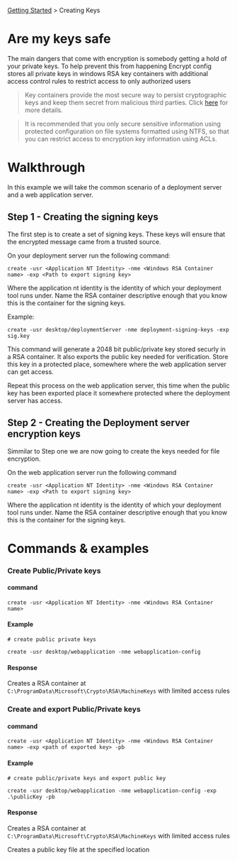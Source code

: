 [Getting Started](../README.MD) > Creating Keys

# Are my keys safe
The main dangers that come with encryption is somebody getting a hold of your private keys. To help prevent this from happening Encrypt config stores all private keys in windows RSA key containers with additional access control rules to restrict access to only authorized users

>Key containers provide the most secure way to persist cryptographic keys and keep them secret from malicious third parties. Click [here](https://msdn.microsoft.com/library/9a179f38-8fb7-4442-964c-fb7b9f39f5b9) for more details.

>It is recommended that you only secure sensitive information using protected configuration on file systems formatted using NTFS, so that you can restrict access to encryption key information using ACLs.

# Walkthrough
In this example we will take the common scenario of a deployment server and a web application server.

## Step 1 - Creating the signing keys
The first step is to create a set of signing keys. These keys will ensure that the encrypted message came from a trusted source.

On your deployment server run the following command:

`create -usr <Application NT Identity> -nme <Windows RSA Container name> -exp <Path to export signing key>`

Where the application nt identity is the identity of which your deployment tool runs under. Name the RSA container descriptive enough that you know this is the container for the signing keys. 

Example:
```
create -usr desktop/deploymentServer -nme deployment-signing-keys -exp sig.key
```

This command will generate a 2048 bit public/private key stored securly in a RSA container. It also exports the public key needed for verification. Store this key in a protected place, somewhere where the web application server can get access.

Repeat this process on the web application server, this time when the public key has been exported place it somewhere protected where the deployment server has access.

## Step 2 - Creating the Deployment server encryption keys

Simmilar to Step one we are now going to create the keys needed for file encryption.

On the web application server run the following command

`create -usr <Application NT Identity> -nme <Windows RSA Container name> -exp <Path to export signing key>`

Where the application nt identity is the identity of which your deployment tool runs under. Name the RSA container descriptive enough that you know this is the container for the signing keys. 

# Commands & examples

### Create Public/Private keys 

#### command

`create -usr <Application NT Identity> -nme <Windows RSA Container name>`

#### Example

```
# create public private keys

create -usr desktop/webapplication -nme webapplication-config
```

#### Response

Creates a RSA container at `C:\ProgramData\Microsoft\Crypto\RSA\MachineKeys` with limited access rules

### Create and export Public/Private keys

#### command

`create -usr <Application NT Identity> -nme <Windows RSA Container name> -exp <path of exported key> -pb`

#### Example

```
# create public/private keys and export public key

create -usr desktop/webapplication -nme webapplication-config -exp .\publicKey -pb
```

#### Response

Creates a RSA container at `C:\ProgramData\Microsoft\Crypto\RSA\MachineKeys` with limited access rules

Creates a public key file at the specified location

